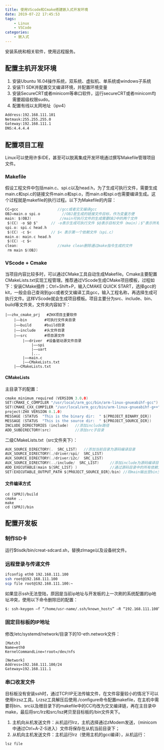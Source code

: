 ```yaml
---
title: 使用VScode和Cmake搭建嵌入式开发环境
date: 2019-07-22 17:45:53
tags:
    - Linux
    - VSCode
categories: 
    - 嵌入式
---
```


安装系统和相关软件，使用远程服务。

<!-- more -->

## 配置主机开发环境

1) 安装Ubuntu 16.04操作系统，双系统、虚拟机、单系统或windows子系统  
2) 安装TI SDK并配置交叉编译环境，并配置环境变量  
3) 安装SecureCRT或者minicom等串口软件，运行secureCRT或者minicom均需要超级权限sudo。
4) 配置有线以太网地址（ipv4）  

```bash
Address:192.168.111.101
Netmask:255.255.255.0
Gateway:192.168.111.1
DNS:4.4.4.4
```
<!-- more -->

## 配置项目工程

Linux可以使用许多IDE，甚至可以脱离集成开发环境通过撰写Makefile管理项目文件。  

### Makefile

假设工程文件中包括main.c、spi.c以及head.h，为了生成可执行文件，需要生成main.c和spi.c的链接文件main.o和spi.o，而main.o和spi.o也需要编译生成。这个过程就是makefile的执行过程。以下为Makefile的内容：  

```C
CC=gcc                  //gcc或者交叉编译gcc
OBJ=main.o spi.o          //OBJ是生成的链接文件目标，作为变量方便
main: $(OBJ)             //main可执行文件的生成需要OBJ中的两个文件
 $(CC) -o $@ $^      // -o表示生成可执行文件 $@表示目标文件（main）；$^表示所有依赖文件（OBJ）
spi.o: spi.c head.h 
 $(CC) -c $<         // $< 表示第一个依赖文件（spi.c）
main.o: main.c head.h
 $(CC) -c $<
clean:                  //make clean删除通过make指令生成的文件
 rm main $(OBJ)
```
  
### VScode + Cmake

当项目内容比较多时，可以通过CMake工具自动生成Makefile。Cmake主要配置CMakeLists.txt实现工程管理。推荐通过VScode生成CMake项目模板，过程如下：安装CMake插件；Ctrl+Shift+P，输入CMAKE QUICK START，选择gcc的kit，一般会自己查询到gcc或者交叉编译工具gcc，输入工程名称，再选择生成可执行文件。这样VScode就会生成项目模板。项目主要分为src、include、bin、build等文件夹，文件夹内容如下：  
  
```
|——zhx_cmake_prj   #ZHX项目主要软件  
    |——bin        #可执行文件夹目录  
    |——build      #build目录  
    |——include    #头文件目录  
    |——src        #项目源文件  
        |——driver  #设备驱动源文件目录  
            |——spi  
            |——uart  
            |...  
        |——main.c    
        |——CMakeLists.txt 
    |——CMakeLists.txt  
```

#### CMakeLists

主目录下的配置：  

```C
cmake_minimum_required (VERSION 3.0.0)
SET(CMAKE_C_COMPILER "/usr/local/arm_gcc/bin/arm-linux-gnueabihf-gcc")      //配置CMAKE GCC
SET(CMAKE_CXX_COMPILER "/usr/local/arm_gcc/bin/arm-linux-gnueabihf-g++")
project(ZHX VERSION 0.1.0)
MESSAGE (STATUS  "This is the binary dir:  " ${PROJECT_BINARY_DIR})
MESSAGE (STATUS  "This is the source dir:  " ${PROJECT_SOURCE_DIR})
INCLUDE_DIRECTORIES (include)   //添加include路径
ADD_SUBDIRECTORY(src)           //添加src子目录
```

二级CMakeLists.txt（src文件夹下）：  

```C
AUX_SOURCE_DIRECTORY(.  SRC_LIST)   //添加当前目录为源码编译目录
AUX_SOURCE_DIRECTORY(./driver/spi/  SRC_LIST)
AUX_SOURCE_DIRECTORY(./driver/i2c/  SRC_LIST)
AUX_SOURCE_DIRECTORY(../include/  SRC_LIST)     //添加include为源码编译目录
ADD_EXECUTABLE(main ${SRC_LIST} )               //通过源码目录中的所有依赖文件生成可执行文件main
SET(EXECUTABLE_OUTPUT_PATH ${PROJECT_SOURCE_DIR}/bin) //将main输出至bin文件夹下
```

#### 文件编译方式

```
cd ($PRJ)/build  
cmake ..  
make
cd ($PRJ)/bin
```

## 配置开发板

### 制作SD卡

运行$tisdk/bin/creat-sdcard.sh，替换zImage以及设备树文件。  

### 远程登录与传递文件

```bash
ifconfig eth0 192.168.111.100
ssh root@192.168.111.100
scp file root@192.168.111.100:~
```

如果显示ssh无法登陆，原因是当前ip地址与开发板的上一次刷的系统配置的ip地址冲突，使用以下命令删除旧的配置：  

```bash
$: ssh-keygen –f “/home/usr-name/.ssh/known_hosts” –R “192.168.111.100”  
```

### 固定目标板的IP地址

修改/etc/systemd/network/目录下的10-eth.network文件：  

```
[Match]
Name=eth0
KernelCommandLine=!root=/dev/nfs

[Network]
Address=192.168.111.100/24
Gateway=192.168.111.1
```

### 串口收发文件

目标板没有安装ssh时，通过TCP/IP无法传输文件，在文件容量较小的情况下可以使用lrzsz工具。Lrzsz工具解压后使用./configure命令配置makefile，在主机中需要将bin、src以及根目录下的makefile中的CC均改为交叉编译链，再在主目录中make，最后将src/lrz和src/lsz拷贝至目标板的/bin文件夹下。  

1) 主机向从机发送文件：从机运行lrz，主机选择通过zModem发送，（minicom中通过Ctrl+A-Z-S进入）文件将保存在从机当前目录下；
2) 从机向主机发送文件：主机运行lrz（使用主机的gcc编译），从机运行：

```bash
lsz file
```
